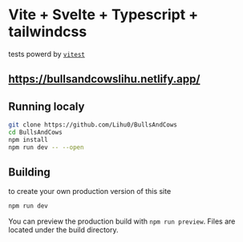 # Vite + Svelte + Typescript + tailwindcss
tests powerd by [`vitest`](https://vitest.dev/)
## <https://bullsandcowslihu.netlify.app/> 

## Running localy
 
```bash
git clone https://github.com/Lihu0/BullsAndCows
cd BullsAndCows
npm install
npm run dev -- --open
```

## Building
to create your own production version of this site 
```bash
npm run dev
```
You can preview the production build with `npm run preview`. Files are located under the build directory.

